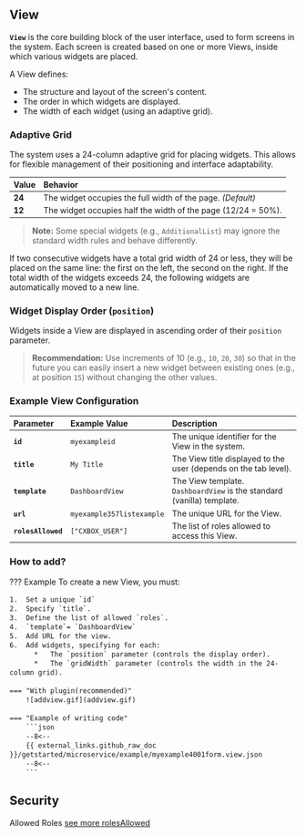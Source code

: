 ## View

**`View`** is the core building block of the user interface, used to form screens in the system. Each screen is created based on one or more Views, inside which various widgets are placed.

A View defines:

*   The structure and layout of the screen's content.
*   The order in which widgets are displayed.
*   The width of each widget (using an adaptive grid).
 

### Adaptive Grid

The system uses a 24-column adaptive grid for placing widgets. This allows for flexible management of their positioning and interface adaptability.

| Value | Behavior |
| :--- | :--- |
| **24** | The widget occupies the full width of the page. *(Default)* |
| **12** | The widget occupies half the width of the page (12/24 = 50%). |

> **Note:** Some special widgets (e.g., `AdditionalList`) may ignore the standard width rules and behave differently.

If two consecutive widgets have a total grid width of 24 or less, they will be placed on the same line: the first on the left, the second on the right. If the total width of the widgets exceeds 24, the following widgets are automatically moved to a new line.

### Widget Display Order (`position`)

Widgets inside a View are displayed in ascending order of their `position` parameter.

> **Recommendation:**
> Use increments of 10 (e.g., `10`, `20`, `30`) so that in the future you can easily insert a new widget between existing ones (e.g., at position `15`) without changing the other values.

 
### Example View Configuration

| Parameter | Example Value             | Description |
| :--- |:--------------------------| :--- |
| **`id`** | `myexampleid`             | The unique identifier for the View in the system. |
| **`title`** | `My Title`                | The View title displayed to the user (depends on the tab level). |
| **`template`** | `DashboardView`           | The View template. `DashboardView` is the standard (vanilla) template. |
| **`url`** | `myexample357listexample` | The unique URL for the View. |
| **`rolesAllowed`** | `["CXBOX_USER"]`          | The list of roles allowed to access this View. |
 
### How to add?
??? Example
    To create a new View, you must:

    1.  Set a unique `id`
    2.  Specify `title`.
    3.  Define the list of allowed `roles`.
    4.  `template`= `DashboardView`
    5.  Add URL for the view.
    6.  Add widgets, specifying for each:
          *   The `position` parameter (controls the display order).
          *   The `gridWidth` parameter (controls the width in the 24-column grid). 

    === "With plugin(recommended)"
        ![addview.gif](addview.gif)

    === "Example of writing code"
        ```json
        --8<--
        {{ external_links.github_raw_doc }}/getstarted/microservice/example/myexample4001form.view.json
        --8<--
        ```
## Security
Allowed Roles
[see more rolesAllowed](/environment/userrole/userrole/)